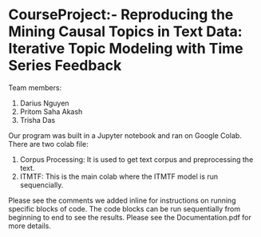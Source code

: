 # CourseProject:- Reproducing the Mining Causal Topics in Text Data: Iterative Topic Modeling with Time Series Feedback

Team members:
1. Darius Nguyen
2. Pritom Saha Akash
3. Trisha Das

Our program was built in a Jupyter notebook and ran on Google Colab. There are two colab file: 
1. Corpus Processing: It is used to get text corpus and preprocessing the text.
2. ITMTF: This is the main colab where the ITMTF model is run sequencially.

Please see the comments we added inline for instructions on running specific blocks of code. The code blocks can be run sequentially from beginning to end to see the results. Please see the Documentation.pdf for more details.
